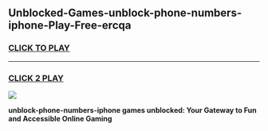 
## Unblocked-Games-unblock-phone-numbers-iphone-Play-Free-ercqa
<h3>
<a href="https://premium76.site?title=unblock-phone-numbers-iphone&ref=18A1">CLICK TO PLAY</a></h3>
<hr>

<h3>
<a href="https://premium76.site?title=unblock-phone-numbers-iphone&ref=18A1">CLICK 2 PLAY</a>
  
</h3>

<a href="https://premium76.site?title=unblock-phone-numbers-iphone&ref=18A1"><img src="https://clearcache.store/games.png"></a>


**unblock-phone-numbers-iphone games unblocked: Your Gateway to Fun and Accessible Online Gaming**

